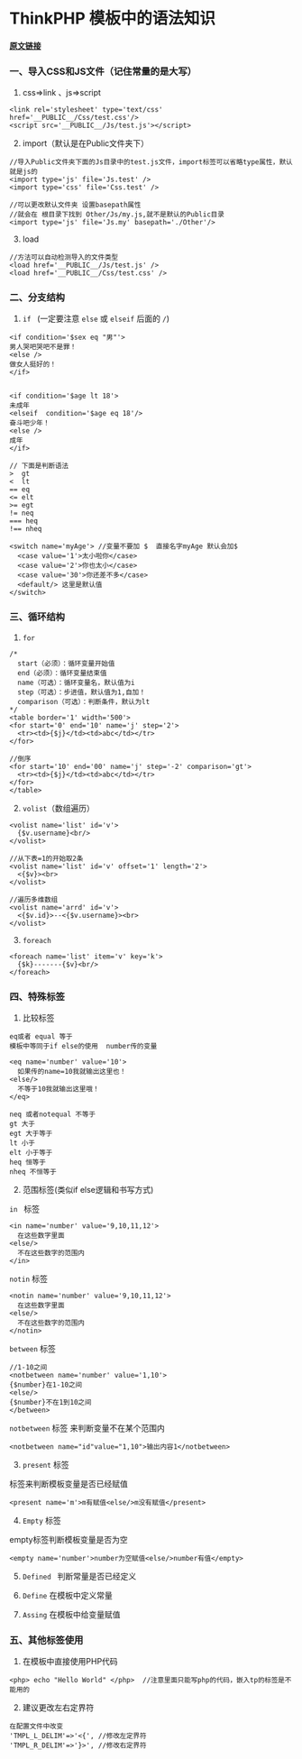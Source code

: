 # ThinkPHP 模板中的语法知识 

#### [原文链接](https://blog.csdn.net/leyangjun/article/details/42079905)

### 一、导入CSS和JS文件（记住常量的是大写）

1. css=>link 、js=>script

```
<link rel='stylesheet' type='text/css' href='__PUBLIC__/Css/test.css'/>
<script src='__PUBLIC__/Js/test.js'></script>
```

2. import（默认是在Public文件夹下）

```
//导入Public文件夹下面的Js目录中的test.js文件，import标签可以省略type属性，默认就是js的
<import type='js' file='Js.test' /> 
<import type='css' file='Css.test' />

//可以更改默认文件夹 设置basepath属性
//就会在 根目录下找到 Other/Js/my.js,就不是默认的Public目录
<import type='js' file='Js.my' basepath='./Other'/>
```

3. load

```
//方法可以自动检测导入的文件类型
<load href='__PUBLIC__/Js/test.js' />
<load href='__PUBLIC__/Css/test.css' />
```

### 二、分支结构

1. `if ` (一定要注意 `else` 或 `elseif` 后面的 `/`) 

```
<if condition='$sex eq "男"'>
男人哭吧哭吧不是罪！
<else />
做女人挺好的！
</if>


<if condition='$age lt 18'>
未成年
<elseif  condition='$age eq 18'/>
奋斗吧少年！
<else />
成年
</if>

// 下面是判断语法
>  gt
<  lt
== eq
<= elt
>= egt
!= neq
=== heq
!== nheq

<switch name='myAge'> //变量不要加 $  直接名字myAge 默认会加$
  <case value='1'>太小啦你</case>
  <case value='2'>你也太小</case>
  <case value='30'>你还差不多</case>
  <default/> 这里是默认值
</switch>
```


### 三、循环结构

1. `for`

```
/*
  start（必须）：循环变量开始值
  end（必须）：循环变量结束值
  name（可选）：循环变量名，默认值为i
  step（可选）：步进值，默认值为1,自加！
  comparison（可选）：判断条件，默认为lt
*/
<table border='1' width='500'>
<for start='0' end='10' name='j' step='2'>
  <tr><td>{$j}</td><td>abc</td></tr>
</for>

//倒序
<for start='10' end='00' name='j' step='-2' comparison='gt'>
  <tr><td>{$j}</td><td>abc</td></tr>
</for>
</table>
```

2. `volist`（数组遍历）

```
<volist name='list' id='v'>
  {$v.username}<br/>
</volist>

//从下表=1的开始取2条
<volist name='list' id='v' offset='1' length='2'>
  <{$v}><br>
</volist>

//遍历多维数组
<volist name='arrd' id='v'>
  <{$v.id}>--<{$v.username}><br>
</volist>
```

3. `foreach`

```
<foreach name='list' item='v' key='k'>
  {$k}-------{$v}<br/>
</foreach>
```

### 四、特殊标签

1. 比较标签

```
eq或者 equal 等于 
模板中等同于if else的使用  number传的变量

<eq name='number' value='10'>
  如果传的name=10我就输出这里也！
<else/>
  不等于10我就输出这里哦！
</eq>

neq 或者notequal 不等于 
gt 大于 
egt 大于等于 
lt 小于 
elt 小于等于 
heq 恒等于 
nheq 不恒等于 
```

2. 范围标签(类似if else逻辑和书写方式)

`in ` 标签

```
<in name='number' value='9,10,11,12'>
  在这些数字里面
<else/>
  不在这些数字的范围内
</in>
```

`notin` 标签

```
<notin name='number' value='9,10,11,12'>
  在这些数字里面
<else/>
  不在这些数字的范围内
</notin>
```

`between` 标签

```
//1-10之间
<notbetween name='number' value='1,10'>
{$number}在1-10之间
<else/>
{$number}不在1到10之间
</between>
```

`notbetween` 标签 来判断变量不在某个范围内 

```
<notbetween name="id"value="1,10">输出内容1</notbetween>
```


3. `present` 标签

标签来判断模板变量是否已经赋值

```
<present name='m'>m有赋值<else/>m没有赋值</present>
```

4. `Empty` 标签

empty标签判断模板变量是否为空
```
<empty name='number'>number为空赋值<else/>number有值</empty>
```

5. `Defined ` 判断常量是否已经定义

6. `Define` 在模板中定义常量

7. `Assing` 在模板中给变量赋值

### 五、其他标签使用

1. 在模板中直接使用PHP代码
```
<php> echo "Hello World" </php>  //注意里面只能写php的代码，嵌入tp的标签是不能用的
```

2. 建议更改左右定界符
```
在配置文件中改变
'TMPL_L_DELIM'=>'<{', //修改左定界符
'TMPL_R_DELIM'=>'}>', //修改右定界符
```